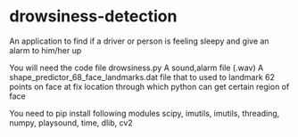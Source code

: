# drowsiness-detection
An application to find if a driver or person is feeling sleepy and give an alarm to him/her up



You will need the code file drowsiness.py
A sound,alarm file (.wav)
A shape_predictor_68_face_landmarks.dat file that to used to landmark 62 points on face at fix location through which python can get certain region of face

You need to pip install following modules
scipy,
imutils,
imutils,
threading,
numpy,
playsound,
time,
dlib,
cv2

